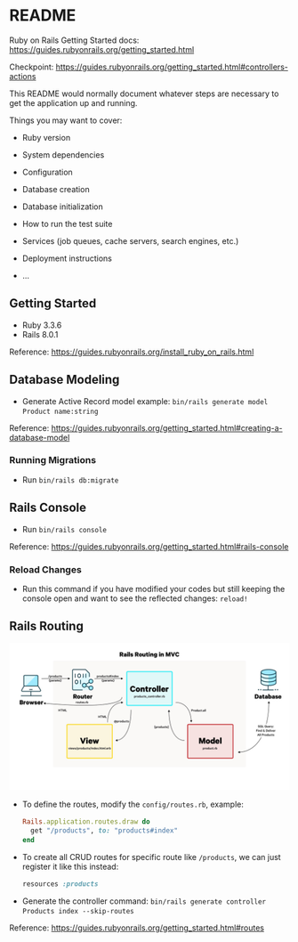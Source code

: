 # README

Ruby on Rails Getting Started docs: https://guides.rubyonrails.org/getting_started.html

Checkpoint: https://guides.rubyonrails.org/getting_started.html#controllers-actions

This README would normally document whatever steps are necessary to get the
application up and running.

Things you may want to cover:

* Ruby version

* System dependencies

* Configuration

* Database creation

* Database initialization

* How to run the test suite

* Services (job queues, cache servers, search engines, etc.)

* Deployment instructions

* ...

## Getting Started
* Ruby 3.3.6
* Rails 8.0.1

Reference: https://guides.rubyonrails.org/install_ruby_on_rails.html

## Database Modeling
* Generate Active Record model example: `bin/rails generate model Product name:string`

Reference: https://guides.rubyonrails.org/getting_started.html#creating-a-database-model

### Running Migrations
* Run `bin/rails db:migrate`

## Rails Console
* Run `bin/rails console`

Reference: https://guides.rubyonrails.org/getting_started.html#rails-console

### Reload Changes
* Run this command if you have modified your codes but still keeping the console open and want to see the reflected changes: `reload!`

## Rails Routing
![Rails Routing in MVC](./docs/assets/rails-routing-mvc.jpg "Rails Routing in MVC")

* To define the routes, modify the `config/routes.rb`, example:
  ```ruby
  Rails.application.routes.draw do
    get "/products", to: "products#index"
  end
  ```
* To create all CRUD routes for specific route like `/products`, we can just register it like this instead:
  ```ruby
  resources :products
  ```

* Generate the controller command: `bin/rails generate controller Products index --skip-routes`

Reference: https://guides.rubyonrails.org/getting_started.html#routes